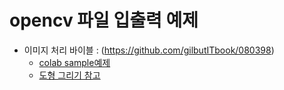 # opencv 파일 입출력 예제

- 이미지 처리 바이블 : (https://github.com/gilbutITbook/080398)
    - [colab sample예제](https://colab.research.google.com/drive/1SX7uwV8aVQ8SeRGDu3iW8a4naN6C0AnQ#scrollTo=xmLlTzvXCtL8)
    - [도형 그리기 참고](https://bkshin.tistory.com/entry/OpenCV-4-%EB%8F%84%ED%98%95-%EA%B7%B8%EB%A6%AC%EA%B8%B0)
